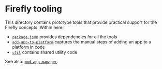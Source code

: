 # Firefly tooling

This directory contains prototype tools that provide practical support for the Firefly concepts. Within here:

* [`package.json`](package.json) provides dependencies for all the tools
* [`add-app-to-platform`](add-app-to-platform) captures the manual steps of adding an app to a platform in code
* [`util`](util) contains shared utility code

See also: [`mod-app-manager`](https://github.com/MikeTaylor/mod-app-manager).
